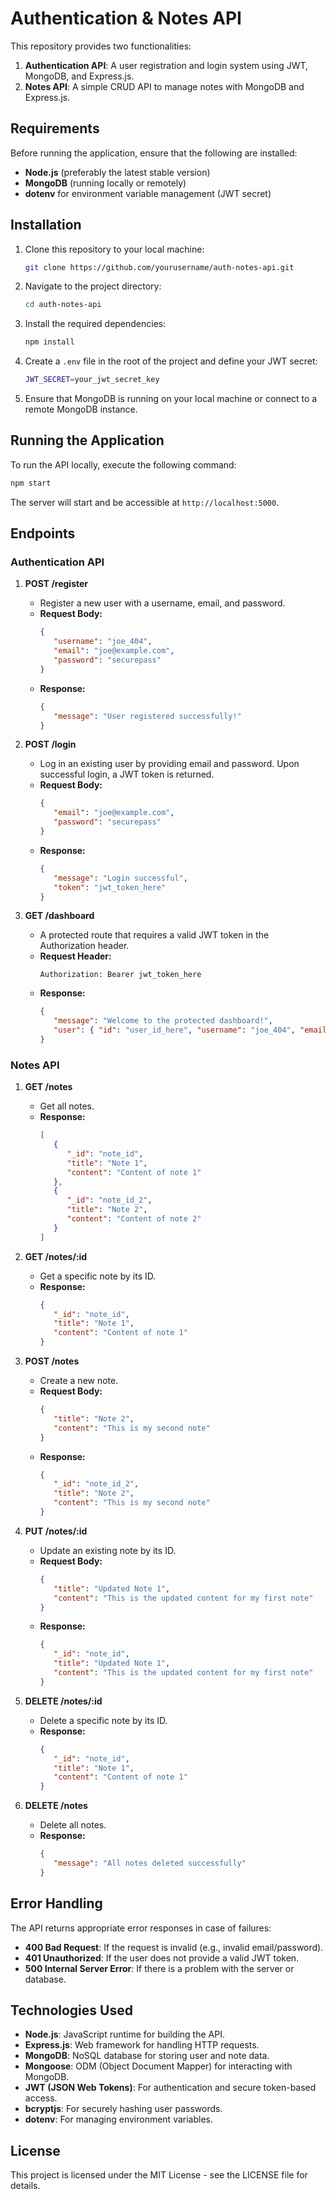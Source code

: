 # Authentication & Notes API

This repository provides two functionalities:
1. **Authentication API**: A user registration and login system using JWT, MongoDB, and Express.js.
2. **Notes API**: A simple CRUD API to manage notes with MongoDB and Express.js.

## Requirements

Before running the application, ensure that the following are installed:

- **Node.js** (preferably the latest stable version)
- **MongoDB** (running locally or remotely)
- **dotenv** for environment variable management (JWT secret)

## Installation

1. Clone this repository to your local machine:
    ```bash
    git clone https://github.com/yourusername/auth-notes-api.git
    ```
2. Navigate to the project directory:
    ```bash
    cd auth-notes-api
    ```
3. Install the required dependencies:
    ```bash
    npm install
    ```
4. Create a `.env` file in the root of the project and define your JWT secret:
    ```bash
    JWT_SECRET=your_jwt_secret_key
    ```
5. Ensure that MongoDB is running on your local machine or connect to a remote MongoDB instance.

## Running the Application

To run the API locally, execute the following command:
```bash
npm start
```
The server will start and be accessible at `http://localhost:5000`.

## Endpoints

### Authentication API

1. **POST /register**
    - Register a new user with a username, email, and password.
    - **Request Body:**
      ```json
      {
         "username": "joe_404",
         "email": "joe@example.com",
         "password": "securepass"
      }
      ```
    - **Response:**
      ```json
      {
         "message": "User registered successfully!"
      }
      ```

2. **POST /login**
    - Log in an existing user by providing email and password. Upon successful login, a JWT token is returned.
    - **Request Body:**
      ```json
      {
         "email": "joe@example.com",
         "password": "securepass"
      }
      ```
    - **Response:**
      ```json
      {
         "message": "Login successful",
         "token": "jwt_token_here"
      }
      ```

3. **GET /dashboard**
    - A protected route that requires a valid JWT token in the Authorization header.
    - **Request Header:**
      ```text
      Authorization: Bearer jwt_token_here
      ```
    - **Response:**
      ```json
      {
         "message": "Welcome to the protected dashboard!",
         "user": { "id": "user_id_here", "username": "joe_404", "email": "joe@example.com" }
      }
      ```

### Notes API

1. **GET /notes**
    - Get all notes.
    - **Response:**
      ```json
      [
         {
            "_id": "note_id",
            "title": "Note 1",
            "content": "Content of note 1"
         },
         {
            "_id": "note_id_2",
            "title": "Note 2",
            "content": "Content of note 2"
         }
      ]
      ```

2. **GET /notes/:id**
    - Get a specific note by its ID.
    - **Response:**
      ```json
      {
         "_id": "note_id",
         "title": "Note 1",
         "content": "Content of note 1"
      }
      ```

3. **POST /notes**
    - Create a new note.
    - **Request Body:**
      ```json
      {
         "title": "Note 2",
         "content": "This is my second note"
      }
      ```
    - **Response:**
      ```json
      {
         "_id": "note_id_2",
         "title": "Note 2",
         "content": "This is my second note"
      }
      ```

4. **PUT /notes/:id**
    - Update an existing note by its ID.
    - **Request Body:**
      ```json
      {
         "title": "Updated Note 1",
         "content": "This is the updated content for my first note"
      }
      ```
    - **Response:**
      ```json
      {
         "_id": "note_id",
         "title": "Updated Note 1",
         "content": "This is the updated content for my first note"
      }
      ```

5. **DELETE /notes/:id**
    - Delete a specific note by its ID.
    - **Response:**
      ```json
      {
         "_id": "note_id",
         "title": "Note 1",
         "content": "Content of note 1"
      }
      ```

6. **DELETE /notes**
    - Delete all notes.
    - **Response:**
      ```json
      {
         "message": "All notes deleted successfully"
      }
      ```

## Error Handling

The API returns appropriate error responses in case of failures:
- **400 Bad Request**: If the request is invalid (e.g., invalid email/password).
- **401 Unauthorized**: If the user does not provide a valid JWT token.
- **500 Internal Server Error**: If there is a problem with the server or database.

## Technologies Used

- **Node.js**: JavaScript runtime for building the API.
- **Express.js**: Web framework for handling HTTP requests.
- **MongoDB**: NoSQL database for storing user and note data.
- **Mongoose**: ODM (Object Document Mapper) for interacting with MongoDB.
- **JWT (JSON Web Tokens)**: For authentication and secure token-based access.
- **bcryptjs**: For securely hashing user passwords.
- **dotenv**: For managing environment variables.

## License

This project is licensed under the MIT License - see the LICENSE file for details.
